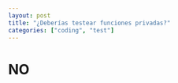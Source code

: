 ```yaml
---
layout: post
title: "¿Deberías testear funciones privadas?"
categories: ["coding", "test"]
---
```


<!--more-->

# NO
